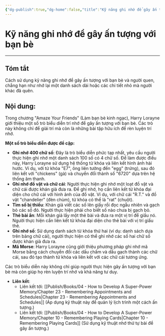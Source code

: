 ```yaml
---
{"dg-publish":true,"dg-home":false,"title":"Kỹ năng ghi nhớ để gây ấn tượng với bạn bè","date":"2024-08-31","tags":["#sach","#memory","#How_to_Develop_A_Super_Power_Memory"],"Chương":"Chương22","dg-path":"Books/04 - How to Develop A Super-Power Memory/Chapter 22 - Amaze Your Friends.md","permalink":"/books/04-how-to-develop-a-super-power-memory/chapter-22-amaze-your-friends/","dgPassFrontmatter":true,"updated":"2025-02-23T08:12:59.018+07:00"}
---
```


# Kỹ năng ghi nhớ để gây ấn tượng với bạn bè 
---
## Tóm tắt
Cách sử dụng kỹ năng ghi nhớ để gây ấn tượng với bạn bè và người quen, chẳng hạn như nhớ lại một danh sách dài hoặc các chi tiết nhỏ mà người khác đã quên.

## Nội dung:
Trong chương "Amaze Your Friends" (Làm bạn bè kinh ngạc), Harry Lorayne giới thiệu một số trò biểu diễn trí nhớ để gây ấn tượng với bạn bè. Các trò này không chỉ để giải trí mà còn là những bài tập hữu ích để rèn luyện trí nhớ.

**Một số trò biểu diễn được đề cập:**

- **Ghi nhớ 400 chữ số**: Đây là trò biểu diễn phức tạp nhất, yêu cầu người thực hiện ghi nhớ một danh sách 100 số có 4 chữ số. Để làm được điều này, Harry Lorayne sử dụng hệ thống từ khóa và liên kết hình ảnh hài hước. Ví dụ, với từ khóa "E7", ông liên tưởng đến "egg" (trứng), sau đó liên kết với "chickens" (gà) và chuyển đổi thành số "6720" dựa trên hệ thống âm thanh.
- **Ghi nhớ đồ vật và chữ cái**: Người thực hiện ghi nhớ một loạt đồ vật và chữ cái được khán giả đưa ra. Để ghi nhớ, họ cần liên kết từ khóa đại diện cho chữ cái với hình ảnh của đồ vật. Ví dụ, với chữ cái "R.T." và đồ vật "chandelier" (đèn chùm), từ khóa có thể là "rat" (chuột).
- **Tìm số bị thiếu**: Khán giả viết các số lên giấy rồi đọc ngẫu nhiên và gạch bỏ các số đó. Người thực hiện phải cho biết số nào chưa bị gạch bỏ.
- **Thẻ bài ẩn**: Mỗi khán giả lấy một thẻ bài và đưa ra một vị trí để giấu nó. Người thực hiện cần liên kết từ khóa đại diện cho thẻ bài với vị trí giấu thẻ.
- **Ghi nhớ số**: Sử dụng danh sách từ khóa thứ hai (ví dụ: danh sách dựa trên bảng chữ cái), người thực hiện có thể ghi nhớ các số hai chữ số được khán giả đưa ra.
- **Mã Morse**: Harry Lorayne cũng giới thiệu phương pháp ghi nhớ mã Morse bằng cách chuyển đổi các dấu chấm và dấu gạch thành các chữ cái, sau đó tạo thành từ khóa và liên kết với các chữ cái tương ứng.

Các trò biểu diễn này không chỉ giúp người thực hiện gây ấn tượng với bạn bè mà còn giúp họ rèn luyện trí nhớ và khả năng tư duy.


- **Liên kết**:
    - Liên kết tới: [[Publish/Books/04 - How to Develop A Super-Power Memory/Chapter 23 - Remembering Appointments and Schedules\|Chapter 23 - Remembering Appointments and Schedules]] (Áp dụng kỹ thuật này để quản lý lịch trình một cách ấn tượng.)
    - Liên kết tới: [[Publish/Books/04 - How to Develop A Super-Power Memory/Chapter 10 - Remembering Playing Cards\|Chapter 10 - Remembering Playing Cards]] (Sử dụng kỹ thuật nhớ thứ tự bài để gây ấn tượng.)